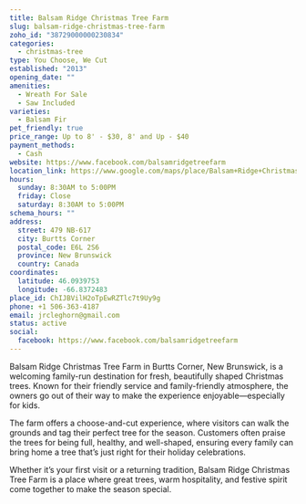 ```yaml
---
title: Balsam Ridge Christmas Tree Farm
slug: balsam-ridge-christmas-tree-farm
zoho_id: "38729000000230834"
categories:
  - christmas-tree
type: You Choose, We Cut
established: "2013"
opening_date: ""
amenities:
  - Wreath For Sale
  - Saw Included
varieties:
  - Balsam Fir
pet_friendly: true
price_range: Up to 8' - $30, 8' and Up - $40
payment_methods:
  - Cash
website: https://www.facebook.com/balsamridgetreefarm
location_link: https://www.google.com/maps/place/Balsam+Ridge+Christmas+Tree+Farm/@46.0939753,-66.8372483,14z/data=!4m8!1m2!2m1!1sBalsam+Ridge+Christmas+Tree+Farm!3m4!1s0x4ca4136a1fa55805:0xd8cb54dfee5c3965!8m2!3d46.0939753!4d-66.8372483
hours:
  sunday: 8:30AM to 5:00PM
  friday: Close
  saturday: 8:30AM to 5:00PM
schema_hours: ""
address:
  street: 479 NB-617
  city: Burtts Corner
  postal_code: E6L 2S6
  province: New Brunswick
  country: Canada
coordinates:
  latitude: 46.0939753
  longitude: -66.8372483
place_id: ChIJBVilH2oTpEwRZTlc7t9Uy9g
phone: +1 506-363-4187
email: jrcleghorn@gmail.com
status: active
social:
  facebook: https://www.facebook.com/balsamridgetreefarm
---
```


Balsam Ridge Christmas Tree Farm in Burtts Corner, New Brunswick, is a welcoming family-run destination for fresh, beautifully shaped Christmas trees. Known for their friendly service and family-friendly atmosphere, the owners go out of their way to make the experience enjoyable—especially for kids.

The farm offers a choose-and-cut experience, where visitors can walk the grounds and tag their perfect tree for the season. Customers often praise the trees for being full, healthy, and well-shaped, ensuring every family can bring home a tree that’s just right for their holiday celebrations.

Whether it’s your first visit or a returning tradition, Balsam Ridge Christmas Tree Farm is a place where great trees, warm hospitality, and festive spirit come together to make the season special.
